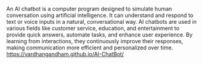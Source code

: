 An AI chatbot is a computer program designed to simulate human conversation using artificial intelligence. It can understand and respond to text or voice inputs in a natural, conversational way. AI chatbots are used in various fields like customer service, education, and entertainment to provide quick answers, automate tasks, and enhance user experience. By learning from interactions, they continuously improve their responses, making communication more efficient and personalized over time.
         https://vardhangandham.github.io/AI-ChatBot/








